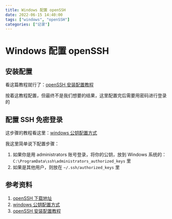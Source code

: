 ```yaml
---
title: Windows 配置 openSSH
date: 2022-06-15 14:40:00
tags: ["windows", "openSSH"]
categories: ["记录"]
---
```


# Windows 配置 openSSH

## 安装配置

看这篇教程就行了：[openSSH 安装配置教程](https://creodias.eu/-/how-to-install-openssh-on-windows-server-2016-vm-)

按着这教程配置，但最终不是我们想要的结果，这里配置完后需要用密码进行登录的

## 配置 SSH 免密登录

这步骤的教程看这里：[windows 公钥配置方式](https://docs.microsoft.com/en-us/windows-server/administration/openssh/openssh_keymanagement)

我这里简单说下配置步骤：

1. 如果你是用 administrators 账号登录，将你的公钥，放到 Windows 系统的：`C:\ProgramData\ssh\administrators_authorized_keys` 里
2. 如果是其他用户，则放在 `~/.ssh/authorized_keys` 里





## 参考资料

1. [openSSH 下载地址](https://github.com/PowerShell/Win32-OpenSSH/releases)
2. [windows 公钥配置方式](https://docs.microsoft.com/en-us/windows-server/administration/openssh/openssh_keymanagement)
3. [openSSH 安装配置教程](https://creodias.eu/-/how-to-install-openssh-on-windows-server-2016-vm-)